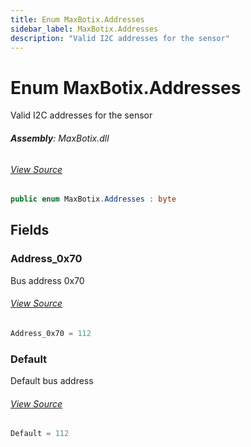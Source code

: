 ```yaml
---
title: Enum MaxBotix.Addresses
sidebar_label: MaxBotix.Addresses
description: "Valid I2C addresses for the sensor"
---
```

# Enum MaxBotix.Addresses
Valid I2C addresses for the sensor

###### **Assembly**: MaxBotix.dll
###### [View Source](https://github.com/WildernessLabs/Meadow.Foundation.git/blob/develop/Source/Meadow.Foundation.Peripherals/Sensors.Distance.MaxBotix/Driver/MaxBotix.enums.cs#L8)
```csharp title="Declaration"
public enum MaxBotix.Addresses : byte
```
## Fields
### Address_0x70
Bus address 0x70
###### [View Source](https://github.com/WildernessLabs/Meadow.Foundation.git/blob/develop/Source/Meadow.Foundation.Peripherals/Sensors.Distance.MaxBotix/Driver/MaxBotix.enums.cs#L13)
```csharp title="Declaration"
Address_0x70 = 112
```
### Default
Default bus address
###### [View Source](https://github.com/WildernessLabs/Meadow.Foundation.git/blob/develop/Source/Meadow.Foundation.Peripherals/Sensors.Distance.MaxBotix/Driver/MaxBotix.enums.cs#L17)
```csharp title="Declaration"
Default = 112
```

